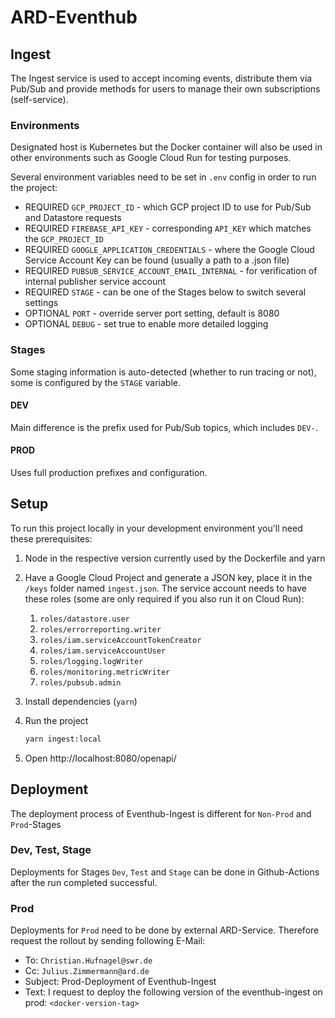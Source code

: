 # ARD-Eventhub

## Ingest

The Ingest service is used to accept incoming events, distribute them via Pub/Sub and provide methods for users to manage their own subscriptions (self-service).  

### Environments

Designated host is Kubernetes but the Docker container will also be used in other environments such as Google Cloud Run for testing purposes.

Several environment variables need to be set in `.env` config in order to run the project:

- REQUIRED `GCP_PROJECT_ID` - which GCP project ID to use for Pub/Sub and Datastore requests
- REQUIRED `FIREBASE_API_KEY` - corresponding `API_KEY` which matches the `GCP_PROJECT_ID`
- REQUIRED `GOOGLE_APPLICATION_CREDENTIALS` - where the Google Cloud Service Account Key can be found (usually a path to a .json file)
- REQUIRED `PUBSUB_SERVICE_ACCOUNT_EMAIL_INTERNAL` - for verification of internal publisher service account
- REQUIRED `STAGE` - can be one of the Stages below to switch several settings
- OPTIONAL `PORT` - override server port setting, default is 8080
- OPTIONAL `DEBUG` - set true to enable more detailed logging

### Stages

Some staging information is auto-detected (whether to run tracing or not), some is configured by the `STAGE` variable.

#### DEV

Main difference is the prefix used for Pub/Sub topics, which includes `DEV-`.

#### PROD

Uses full production prefixes and configuration.

## Setup

To run this project locally in your development environment you'll need these prerequisites:

1. Node in the respective version currently used by the Dockerfile and yarn
2. Have a Google Cloud Project and generate a JSON key, place it in the `/keys` folder named `ingest.json`. The service account needs to have these roles (some are only required if you also run it on Cloud Run):
   1. `roles/datastore.user`
   2. `roles/errorreporting.writer`
   3. `roles/iam.serviceAccountTokenCreator`
   4. `roles/iam.serviceAccountUser`
   5. `roles/logging.logWriter`
   6. `roles/monitoring.metricWriter`
   7. `roles/pubsub.admin`
3. Install dependencies (`yarn`)
4. Run the project

   ```sh
   yarn ingest:local
   ```

5. Open http://localhost:8080/openapi/

## Deployment

The deployment process of Eventhub-Ingest is different for `Non-Prod` and `Prod`-Stages

### Dev, Test, Stage

Deployments for Stages `Dev`, `Test` and `Stage` can be done in Github-Actions after the run completed successful.

### Prod

Deployments for `Prod` need to be done by external ARD-Service. Therefore request the rollout by sending following E-Mail:

- To: `Christian.Hufnagel@swr.de`
- Cc: `Julius.Zimmermann@ard.de`
- Subject: Prod-Deployment of Eventhub-Ingest
- Text: I request to deploy the following version of the eventhub-ingest on prod: `<docker-version-tag>`
